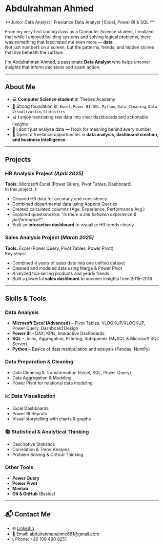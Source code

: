 # Abdulrahman Ahmed

**Junior Data Analyst | Freelance Data Analyst | Excel, Power BI & SQL **

From my very first coding class as a Computer Science student, I realized that while I enjoyed building systems and solving logical problems, there was something that fascinated me even more — **data**.  
Not just numbers on a screen, but the patterns, trends, and hidden stories that live beneath the surface.  

I'm Abdulrahman Ahmed, a passionate **Data Analyst** who helps uncover insights that inform decisions and spark action.

---

## About Me

- 💻 **Computer Science student** at Thebes Academy  
- 🧩 Strong foundation in: `Excel`, `Power BI`, `SQL`, `Python`, `Data Cleaning`, `Data Visualization`, `Statistics`
- 📊 I enjoy translating raw data into clear dashboards and actionable insights
- 🔎 I don’t just analyze data — I look for meaning behind every number
- 💼 Open to freelance opportunities in **data analysis, dashboard creation, and business intelligence**

---

## Projects

### **HR Analysis Project** *(April 2025)*  
**Tools:** Microsoft Excel (Power Query, Pivot Tables, Dashboard)  
In this project, I:
- Cleaned HR data for accuracy and consistency  
- Combined departmental data using Append Queries  
- Created calculated columns (Age, Experience, Performance Avg.)  
- Explored questions like: *"Is there a link between experience & performance?"*  
- Built an **interactive dashboard** to visualize HR trends clearly

### **Sales Analysis Project** *(March 2025)*  
**Tools:** Excel (Power Query, Pivot Tables, Power Pivot)  
Key steps:
- Combined 4 years of sales data into one unified dataset  
- Cleaned and modeled data using Merge & Power Pivot  
- Analyzed top-selling products and yearly trends  
- Built a powerful **sales dashboard** to uncover insights from 2015–2018

---

##  Skills & Tools

### Data Analysis
- **Microsoft Excel (Advanced)** – Pivot Tables, VLOOKUP/XLOOKUP, Power Query, Dashboard Design
- **Power BI** – DAX, KPIs, Interactive Dashboards
- **SQL** – Joins, Aggregation, Filtering, Subqueries (MySQL & Microsoft SQL Server)
- **Python** – Basics of data manipulation and analysis (Pandas, NumPy)

### Data Preparation & Cleaning
- Data Cleaning & Transformation (Excel, SQL, Power Query)
- Data Aggregation & Modeling
- Power Pivot for relational data modeling

### 📈 Data Visualization
- Excel Dashboards
- Power BI Reports
- Visual storytelling with charts & graphs

### 📚 Statistical & Analytical Thinking
- Descriptive Statistics
- Correlation & Trend Analysis
- Problem Solving & Critical Thinking

### Other Tools
- **Power Query**
- **Power Pivot**
- **Minitab**
- **Git & GitHub** (Basics)

---

## 📬 Contact Me

- 🌐 [LinkedIn](https://www.linkedin.com/in/abdulrahman-ahmed66)
- 📧 Email: abdulrahmanahme681@gmail.com
- 📞 Phone: +20 109 490 8251
